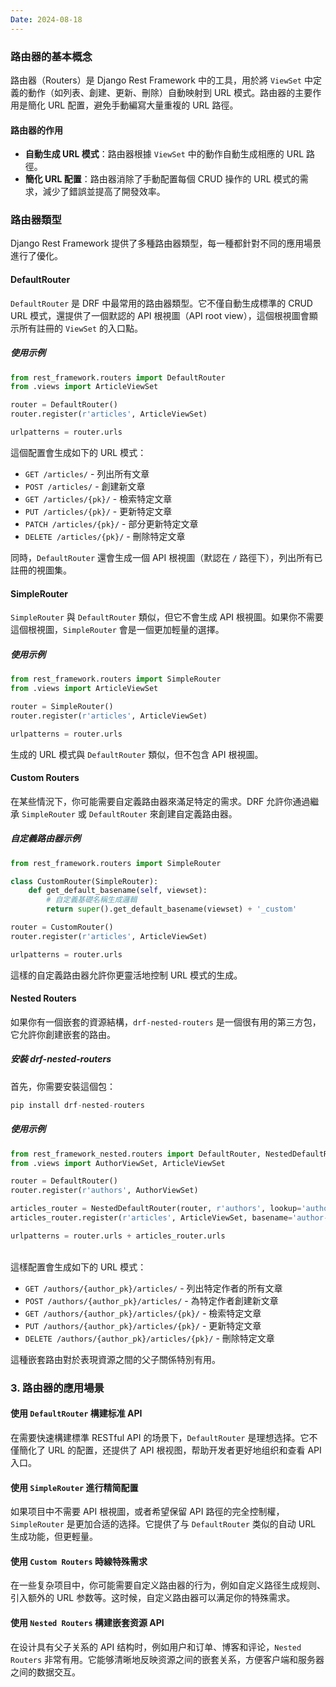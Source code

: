 ```yaml
---
Date: 2024-08-18
---
```

### 路由器的基本概念
路由器（Routers）是 Django Rest Framework 中的工具，用於將 `ViewSet` 中定義的動作（如列表、創建、更新、刪除）自動映射到 URL 模式。路由器的主要作用是簡化 URL 配置，避免手動編寫大量重複的 URL 路徑。
#### 路由器的作用
- **自動生成 URL 模式**：路由器根據 `ViewSet` 中的動作自動生成相應的 URL 路徑。
- **簡化 URL 配置**：路由器消除了手動配置每個 CRUD 操作的 URL 模式的需求，減少了錯誤並提高了開發效率。
### 路由器類型
Django Rest Framework 提供了多種路由器類型，每一種都針對不同的應用場景進行了優化。
#### DefaultRouter
`DefaultRouter` 是 DRF 中最常用的路由器類型。它不僅自動生成標準的 CRUD URL 模式，還提供了一個默認的 API 根視圖（API root view），這個根視圖會顯示所有註冊的 `ViewSet` 的入口點。
##### 使用示例
```python
from rest_framework.routers import DefaultRouter
from .views import ArticleViewSet

router = DefaultRouter()
router.register(r'articles', ArticleViewSet)

urlpatterns = router.urls
```

這個配置會生成如下的 URL 模式：

- `GET /articles/` - 列出所有文章
- `POST /articles/` - 創建新文章
- `GET /articles/{pk}/` - 檢索特定文章
- `PUT /articles/{pk}/` - 更新特定文章
- `PATCH /articles/{pk}/` - 部分更新特定文章
- `DELETE /articles/{pk}/` - 刪除特定文章

同時，`DefaultRouter` 還會生成一個 API 根視圖（默認在 `/` 路徑下），列出所有已註冊的視圖集。
#### SimpleRouter
`SimpleRouter` 與 `DefaultRouter` 類似，但它不會生成 API 根視圖。如果你不需要這個根視圖，`SimpleRouter` 會是一個更加輕量的選擇。
##### 使用示例
```python
from rest_framework.routers import SimpleRouter
from .views import ArticleViewSet

router = SimpleRouter()
router.register(r'articles', ArticleViewSet)

urlpatterns = router.urls
```

生成的 URL 模式與 `DefaultRouter` 類似，但不包含 API 根視圖。
#### Custom Routers
在某些情況下，你可能需要自定義路由器來滿足特定的需求。DRF 允許你通過繼承 `SimpleRouter` 或 `DefaultRouter` 來創建自定義路由器。
##### 自定義路由器示例
```python
from rest_framework.routers import SimpleRouter

class CustomRouter(SimpleRouter):
    def get_default_basename(self, viewset):
        # 自定義基礎名稱生成邏輯
        return super().get_default_basename(viewset) + '_custom'

router = CustomRouter()
router.register(r'articles', ArticleViewSet)

urlpatterns = router.urls
```

這樣的自定義路由器允許你更靈活地控制 URL 模式的生成。
####  Nested Routers
如果你有一個嵌套的資源結構，`drf-nested-routers` 是一個很有用的第三方包，它允許你創建嵌套的路由。
##### 安裝 drf-nested-routers
首先，你需要安裝這個包：

```python
pip install drf-nested-routers
```
##### 使用示例
```python
from rest_framework_nested.routers import DefaultRouter, NestedDefaultRouter
from .views import AuthorViewSet, ArticleViewSet

router = DefaultRouter()
router.register(r'authors', AuthorViewSet)

articles_router = NestedDefaultRouter(router, r'authors', lookup='author')
articles_router.register(r'articles', ArticleViewSet, basename='author-articles')

urlpatterns = router.urls + articles_router.urls
```
\
這樣配置會生成如下的 URL 模式：

- `GET /authors/{author_pk}/articles/` - 列出特定作者的所有文章
- `POST /authors/{author_pk}/articles/` - 為特定作者創建新文章
- `GET /authors/{author_pk}/articles/{pk}/` - 檢索特定文章
- `PUT /authors/{author_pk}/articles/{pk}/` - 更新特定文章
- `DELETE /authors/{author_pk}/articles/{pk}/` - 刪除特定文章

這種嵌套路由對於表現資源之間的父子關係特別有用。
### 3. 路由器的應用場景
#### 使用 `DefaultRouter` 構建标准 API
在需要快速構建標準 RESTful API 的场景下，`DefaultRouter` 是理想选择。它不僅簡化了 URL 的配置，还提供了 API 根视图，帮助开发者更好地组织和查看 API 入口。
#### 使用 `SimpleRouter` 進行精简配置
如果项目中不需要 API 根視圖，或者希望保留 API 路徑的完全控制權，`SimpleRouter` 是更加合适的选择。它提供了与 `DefaultRouter` 类似的自动 URL 生成功能，但更輕量。
#### 使用 `Custom Routers` 時線特殊需求
在一些复杂项目中，你可能需要自定义路由器的行为，例如自定义路径生成规则、引入额外的 URL 参数等。这时候，自定义路由器可以满足你的特殊需求。
#### 使用 `Nested Routers` 構建嵌套资源 API
在设计具有父子关系的 API 结构时，例如用户和订单、博客和评论，`Nested Routers` 非常有用。它能够清晰地反映资源之间的嵌套关系，方便客户端和服务器之间的数据交互。
